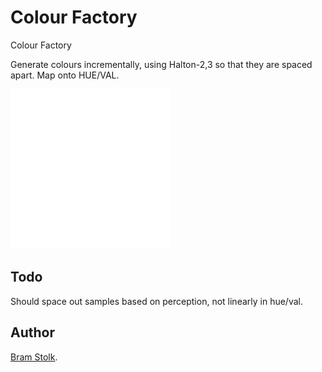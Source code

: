# Colour Factory

Colour Factory

Generate colours incrementally, using Halton-2,3 so that they are spaced apart.
Map onto HUE/VAL.

![Output](images/anim.gif "The first 50 colours.")

## Todo

Should space out samples based on perception, not linearly in hue/val.

## Author

[Bram Stolk](http://stolk.org).

